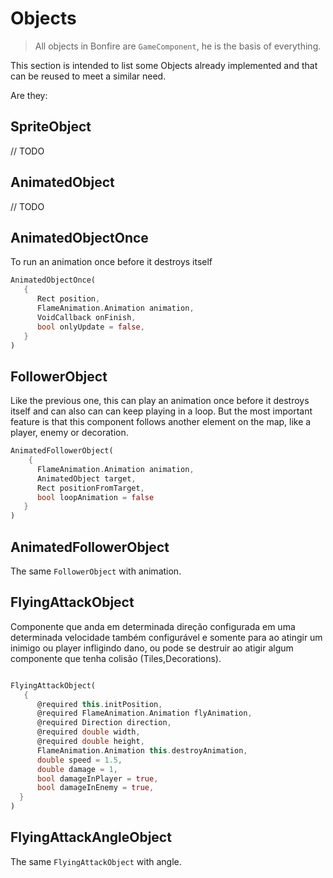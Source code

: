 # Objects

> All objects in Bonfire are `GameComponent`, he is the basis of everything.

This section is intended to list some Objects already implemented and that can be reused to meet a similar need.

Are they:

## SpriteObject

// TODO

## AnimatedObject

// TODO

## AnimatedObjectOnce

To run an animation once before it destroys itself

```dart
AnimatedObjectOnce(
   {
      Rect position,
      FlameAnimation.Animation animation,
      VoidCallback onFinish,
      bool onlyUpdate = false,
   }
)
```

## FollowerObject

Like the previous one, this can play an animation once before it destroys itself and can also can can keep playing in a loop. But the most important feature is that this component follows another element on the map, like a player, enemy or decoration.


```dart
AnimatedFollowerObject(
    {
      FlameAnimation.Animation animation,
      AnimatedObject target,
      Rect positionFromTarget,
      bool loopAnimation = false
   }
)
```

## AnimatedFollowerObject

The same `FollowerObject` with animation.

## FlyingAttackObject

Componente que anda em determinada direção configurada em uma determinada velocidade também configurável e somente para ao atingir um inimigo ou player infligindo dano, ou pode se destruir ao atigir algum componente que tenha colisão (Tiles,Decorations).

```dart

FlyingAttackObject(
   {
      @required this.initPosition,
      @required FlameAnimation.Animation flyAnimation,
      @required Direction direction,
      @required double width,
      @required double height,
      FlameAnimation.Animation this.destroyAnimation,
      double speed = 1.5,
      double damage = 1,
      bool damageInPlayer = true,
      bool damageInEnemy = true,
  }
)

```

## FlyingAttackAngleObject

The same `FlyingAttackObject` with angle.
